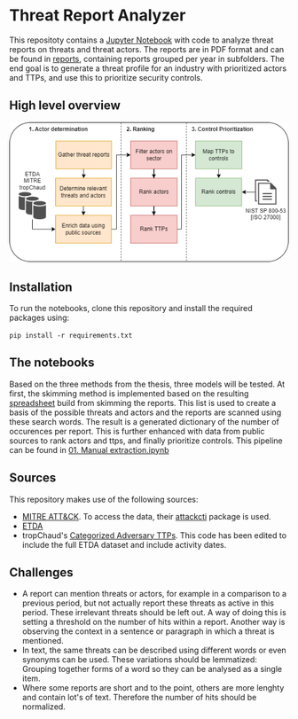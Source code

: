 # Threat Report Analyzer
This repositoty contains a [Jupyter Notebook](./report-analyzer.ipynb) with code to analyze threat reports on threats and threat actors. The reports are in PDF format and can be found in [reports](reports), containing reports grouped per year in subfolders.
The end goal is to generate a threat profile for an industry with prioritized actors and TTPs, and use this to prioritize security controls.

## High level overview
![high level overview](./docs/images/High%20level%20methodology.png)

## Installation
To run the notebooks, clone this repository and install the required packages using:

`pip install -r requirements.txt`

## The notebooks
Based on the three methods from the thesis, three models will be tested. 
At first, the skimming method is implemented based on the resulting [spreadsheet](./Threat%20reports.xlsx) build from skimming the reports.
This list is used to create a basis of the possible threats and actors and the reports are scanned using these search words. The result is a generated dictionary of the number of occurences per report. This is further enhanced with data from public sources to rank actors and ttps, and finally prioritize controls. This pipeline can be found in [01. Manual extraction.ipynb](./Method%201.ipynb)

## Sources
This repository makes use of the following sources:
- [MITRE ATT&CK](https://attack.mitre.org/). To access the data, their [attackcti](https://attackcti.com/intro.html) package is used. 
- [ETDA](https://apt.etda.or.th/cgi-bin/aptgroups.cgi)
- tropChaud's [Categorized Adversary TTPs](https://github.com/tropChaud/Categorized-Adversary-TTPs). This code has been edited to include the full ETDA dataset and include activity dates.

## Challenges
- A report can mention threats or actors, for example in a comparison to a previous period, but not actually report these threats as active in this period. These irrelevant threats should be left out. A way of doing this is setting a threshold on the number of hits within a report. Another way is observing the context in a sentence or paragraph in which a threat is mentioned. 
- In text, the same threats can be described using different words or even synonyms can be used. These variations should be lemmatized: Grouping together forms of a word so they can be analysed as a single item.
- Where some reports are short and to the point, others are more lenghty and contain lot's of text. Therefore the number of hits should be normalized.

